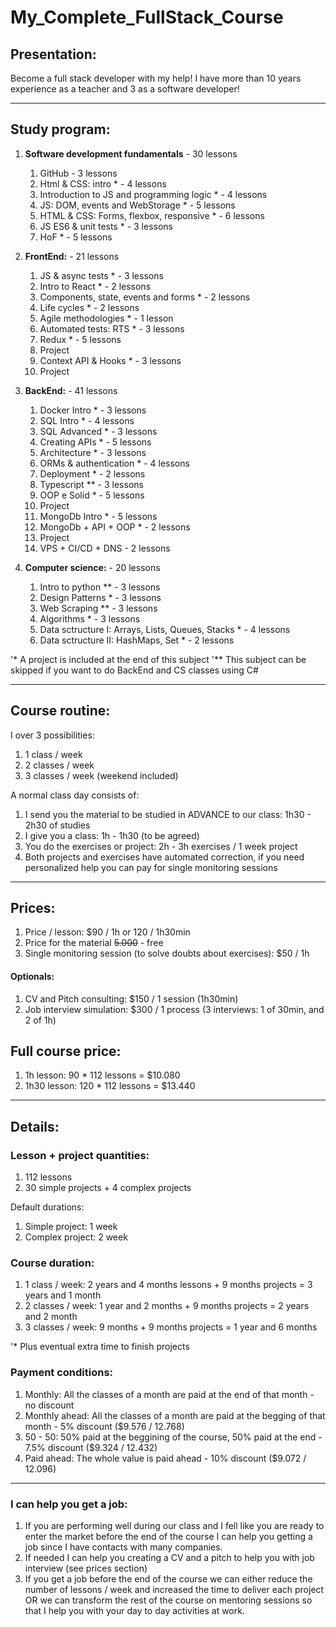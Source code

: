 # My_Complete_FullStack_Course
## Presentation:
Become a full stack developer with my help! I have more than 10 years experience as a teacher and 3 as a software developer!

____

## Study program:

1. **Software development fundamentals** - 30 lessons
   1. GitHub - 3 lessons
   2. Html & CSS: intro * - 4 lessons
   3. Introduction to JS and programming logic * - 4 lessons
   4. JS: DOM, events and WebStorage * - 5 lessons
   5. HTML & CSS: Forms, flexbox, responsive * - 6 lessons
   6. JS ES6 & unit tests * - 3 lessons
   7. HoF * - 5 lessons

2. **FrontEnd:** - 21 lessons
   1. JS & async tests * - 3 lessons
   2. Intro to React * - 2 lessons
   3. Components, state, events and forms * - 2 lessons
   4. Life cycles * - 2 lessons
   5. Agile methodologies * - 1 lesson
   6. Automated tests: RTS * - 3 lessons
   7. Redux * - 5 lessons
   8. Project
   9. Context API & Hooks * - 3 lessons
   10. Project

3. **BackEnd:** - 41 lessons
   1. Docker Intro * - 3 lessons
   2. SQL Intro * - 4 lessons
   3. SQL Advanced * - 3 lessons
   4. Creating APIs * - 5 lessons
   5. Architecture * - 3 lessons
   6. ORMs & authentication * - 4 lessons
   7. Deployment * - 2 lessons
   8. Typescript ** - 3 lessons
   9. OOP e Solid * - 5 lessons
   10. Project
   11. MongoDb Intro * - 5 lessons
   12. MongoDb + API + OOP * - 2 lessons
   13. Project
   14. VPS + CI/CD + DNS - 2 lessons

4. **Computer science:** - 20 lessons
   1. Intro to python ** - 3 lessons
   2. Design Patterns * - 3 lessons
   3. Web Scraping ** - 3 lessons
   4. Algorithms * - 3 lessons
   5. Data sctructure I: Arrays, Lists, Queues, Stacks * - 4 lessons
   6. Data sctructure II: HashMaps, Set * - 2 lessons


'* A project is included at the end of this subject
'** This subject can be skipped if you want to do BackEnd and CS classes using C#

_______

## Course routine:

I over 3 possibilities:
1. 1 class / week
2. 2 classes / week
3. 3 classes / week (weekend included)

A normal class day consists of:
1. I send you the material to be studied in ADVANCE to our class: 1h30 - 2h30 of studies
2. I give you a class: 1h - 1h30 (to be agreed)
3. You do the exercises or project: 2h - 3h exercises / 1 week project
4. Both projects and exercises have automated correction, if you need personalized help you can pay for single monitoring sessions


______

## Prices:

1. Price / lesson: $90 / 1h or 120 / 1h30min
2. Price for the material <strike>5.000</strike> - free
3. Single monitoring session (to solve doubts about exercises): $50 / 1h

#### Optionals:
1. CV and Pitch consulting: $150 / 1 session (1h30min)
2. Job interview simulation: $300 / 1 process (3 interviews: 1 of 30min, and 2 of 1h) 

## Full course price:

1. 1h lesson: 90 * 112 lessons = $10.080
1. 1h30 lesson: 120 * 112 lessons = $13.440

_____

## Details:

### Lesson + project quantities:
1. 112 lessons
2. 30 simple projects + 4 complex projects

Default durations:
1. Simple project: 1 week
2. Complex project: 2 week

### Course duration:
1. 1 class / week: 2 years and 4 months lessons + 9 months projects = 3 years and 1 month
2. 2 classes / week: 1 year and 2 months + 9 months projects = 2 years and 2 month
3. 3 classes / week: 9 months + 9 months projects = 1 year and 6 months

'* Plus eventual extra time to finish projects 

### Payment conditions: 

1. Monthly: All the classes of a month are paid at the end of that month - no discount
2. Monthly ahead: All the classes of a month are paid at the begging of that month - 5% discount ($9.576 / 12.768)
3. 50 - 50: 50% paid at the beggining of the course, 50% paid at the end - 7.5% discount ($9.324 / 12.432)
4. Paid ahead: The whole value is paid ahead - 10% discount ($9.072 / 12.096)

_____

### I can help you get a job:

1. If you are performing well during our class and I fell like you are ready to enter the market before the end of the course I can help you getting a job since I have contacts with many companies.
2. If needed I can help you creating a CV and a pitch to help you with job interview (see prices section)
3. If you get a job before the end of the course we can either reduce the number of lessons / week and increased the time to deliver each project OR we can transform the rest of the course on mentoring sessions so that I help you with your day to day activities at work.

